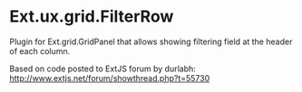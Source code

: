 Ext.ux.grid.FilterRow
=====================

Plugin for Ext.grid.GridPanel that allows showing filtering field at
the header of each column.

Based on code posted to ExtJS forum by durlabh:
http://www.extjs.net/forum/showthread.php?t=55730